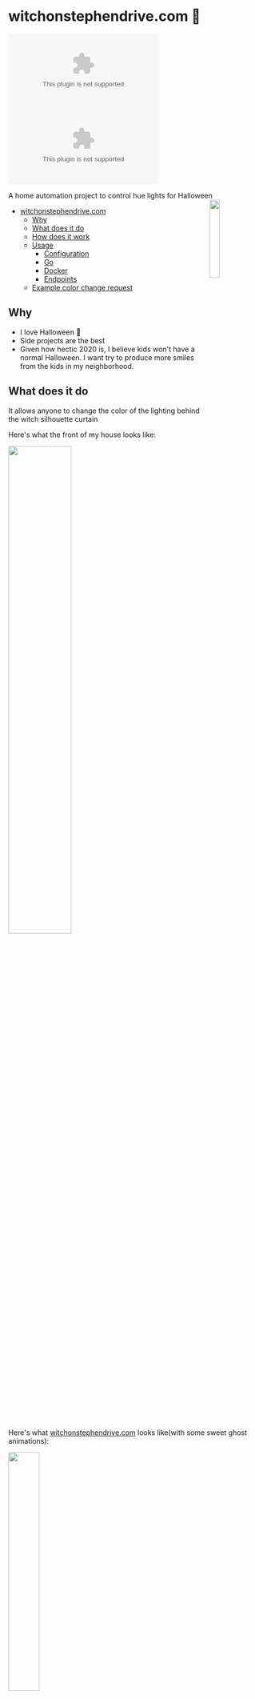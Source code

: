 # witchonstephendrive.com 🧹

[![PkgGoDev](https://pkg.go.dev/badge/github.com/circa10a/witchonstephendrive.com)](https://pkg.go.dev/github.com/circa10a/witchonstephendrive.com?tab=overview)
[![Go Report Card](https://goreportcard.com/badge/github.com/circa10a/witchonstephendrive.com)](https://goreportcard.com/report/github.com/circa10a/witchonstephendrive.com)

A home automation project to control hue lights for Halloween <img src="https://raw.githubusercontent.com/egonelbre/gophers/10cc13c5e29555ec23f689dc985c157a8d4692ab/vector/fairy-tale/witch-too-much-candy.svg" align="right" width="20%" height="20%"/>

- [witchonstephendrive.com](#witchonstephendrivecom---)
  * [Why](#why)
  * [What does it do](#what-does-it-do)
  * [How does it work](#how-does-it-work)
  * [Usage](#usage)
    + [Configuration](#configuration)
    + [Go](#go)
    + [Docker](#docker)
    + [Endpoints](#endpoints)
  * [Example color change request](#example-color-change-request)

## Why

- I love Halloween 🎃
- Side projects are the best
- Given how hectic 2020 is, I believe kids won't have a normal Halloween. I want try to produce more smiles from the kids in my neighborhood.

## What does it do

It allows anyone to change the color of the lighting behind the witch silhouette curtain

Here's what the front of my house looks like:

<img src="https://i.imgur.com/hQE6u6h.jpg" width="50%" height="50%"/>

Here's what [witchonstephendrive.com](https://witchonstephendrive.com) looks like(with some sweet ghost animations):

<img src="https://i.imgur.com/BSg32cA.png" width="35%" height="35%"/>

## How does it work

1. Uses [Caddy](https://github.com/caddyserver/caddy) as a reverse proxy to the `witch` app for TLS termination([let's encrypt](https://letsencrypt.org/)).
2. The `witch` app is a Go backend powered by [gofiber](https://github.com/gofiber/fiber) that serves a vanilla html/css/js front end and has a `/:color` route.
3. Once a `/:color` route is hit via a `POST` request, the `witch` app uses the [huego](https://github.com/amimof/huego) library for manipulating the state of the philips hue multicolor bulbs. The hue bridge endpoint on your network is automatically discovered.

## Usage

### Configuration

|             |                                                                       |                      |                        |           |               |
|-------------|-----------------------------------------------------------------------|----------------------|------------------------|-----------|---------------|
| Name        | Description                                                           | Environment Variable | Command Line Argument  | Required  | Default       |
| PORT        | Port for web server to listen on                                      | `PORT`               | NONE                   | `false`   | `8080`        |
| HUE_USER    | Philips Hue API User/Token                                            | `HUE_USER`           | `--hue-user`           | `true`    | None          |
| HUE_LIGHTS  | Light ID's to change color of                                         | `HUE_LIGHTS`         | `--hue-lights`         | `true`    | None          |
| METRICS     | Enables prometheus metrics on `/metrics`(unset for false)             | `METRICS`            | `--metrics`            | `false`   | `true`        |

### Go

```bash
go build -o witch .
./witch --hue-user <YOUR_TOKEN> --lights "1 2 3"
```

### Docker

> Be sure to update `HUE_USER` and `HUE_LIGHTS` in `docker-compose.yml`

```bash
docker-compose up -d
```

### Endpoints

|             |                                                                                                   |        |
|-------------|---------------------------------------------------------------------------------------------------|--------|
| Route       | Description                                                                                       | Method |
| `/`         | Serves static content in `./web`                                                                  | `GET`  |
| `/:color`   | Changes color of hue lights                                                                       | `POST` |
| `/metrics`  | Serves prometheus metrics using [gofiber middleware](https://github.com/ansrivas/fiberprometheus) | `GET`  |
| `/swagger`  | Swagger API documentation                                                                         | `GET`  |

## Example color change request

```bash
curl -X POST http://localhost:8080/red
```
